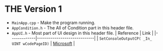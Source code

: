 # THE Version 1
- ``MainApp.cpp`` - Make the program running.
- ``AppCondition.h`` - The All of Condition part in this header file.
- ``AppUI.h`` - Most part of UI design in this header file.
| Reference   | Link                        |
|-------------|-----------------------------|
| ``SetConsoleOutputCP( _In_ UINT wCodePageID)`` | [Microsoft](https://learn.microsoft.com/zh-tw/windows/console/setconsoleoutputcp)  |


